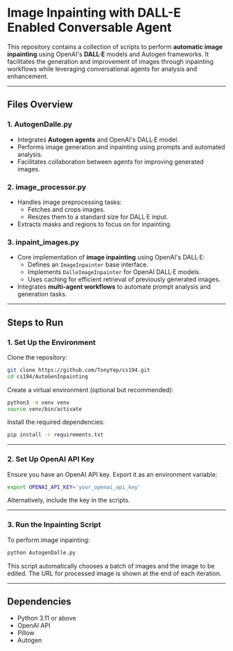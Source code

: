 # Image Inpainting with DALL-E Enabled Conversable Agent

This repository contains a collection of scripts to perform **automatic image inpainting** using OpenAI's **DALL·E** models and Autogen frameworks. It facilitates the generation and improvement of images through inpainting workflows while leveraging conversational agents for analysis and enhancement.

---

## **Files Overview**

### 1. **AutogenDalle.py**
   - Integrates **Autogen agents** and OpenAI's DALL·E model.
   - Performs image generation and inpainting using prompts and automated analysis.
   - Facilitates collaboration between agents for improving generated images.

### 2. **image_processor.py**
   - Handles image preprocessing tasks:
     - Fetches and crops images.
     - Resizes them to a standard size for DALL·E input.
   - Extracts masks and regions to focus on for inpainting.

### 3. **inpaint_images.py**
   - Core implementation of **image inpainting** using OpenAI's DALL·E:
     - Defines an `ImageInpainter` base interface.
     - Implements `DalleImageInpainter` for OpenAI DALL·E models.
     - Uses caching for efficient retrieval of previously generated images.
   - Integrates **multi-agent workflows** to automate prompt analysis and generation tasks.

---

## **Steps to Run**

### 1. **Set Up the Environment**

   Clone the repository:
   ```bash
   git clone https://github.com/TonyYep/cs194.git
   cd cs194/AutoGenInpainting
   ```

   Create a virtual environment (optional but recommended):
   ```bash
   python3 -m venv venv
   source venv/bin/activate
   ```

   Install the required dependencies:
   ```bash
   pip install -r requirements.txt
   ```

---

### 2. **Set Up OpenAI API Key**

Ensure you have an OpenAI API key. Export it as an environment variable:
```bash
export OPENAI_API_KEY='your_openai_api_key'
```

Alternatively, include the key in the scripts.

---

### 3. **Run the Inpainting Script**

To perform image inpainting:
```bash
python AutogenDalle.py
```

This script automatically chooses a batch of images and the image to be edited. The URL for processed image is shown at the end of each iteration. 

---


## **Dependencies**
- Python 3.11 or above
- OpenAI API
- Pillow
- Autogen
